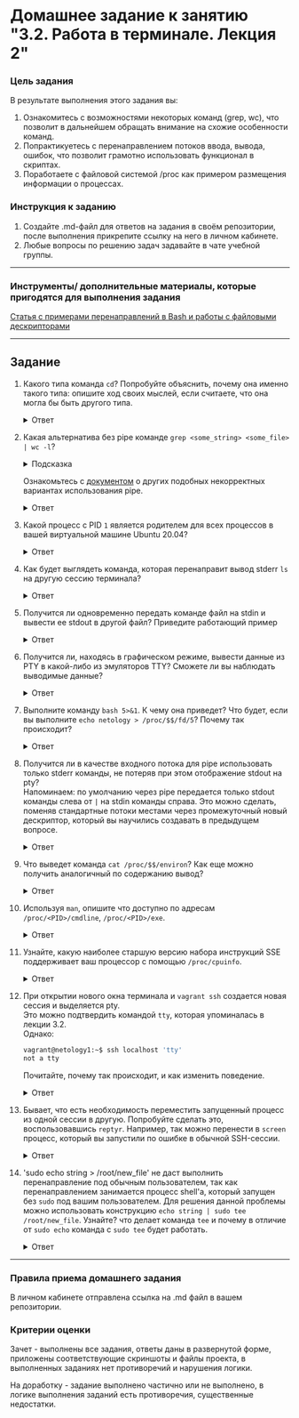 # Домашнее задание к занятию "3.2. Работа в терминале. Лекция 2"

### Цель задания

В результате выполнения этого задания вы:
1. Ознакомитесь с возможностями некоторых команд (grep, wc), что позволит в дальнейшем обращать внимание на схожие особенности команд.
2. Попрактикуетесь с перенаправлением потоков ввода, вывода, ошибок, что позволит грамотно использовать функционал в скриптах.
3. Поработаете с файловой системой /proc как примером размещения информации о процессах.


### Инструкция к заданию

1. Создайте .md-файл для ответов на задания в своём репозитории, после выполнения прикрепите ссылку на него в личном кабинете.
2. Любые вопросы по решению задач задавайте в чате учебной группы.

------

### Инструменты/ дополнительные материалы, которые пригодятся для выполнения задания

[Статья с примерами перенаправлений в Bash и работы с файловыми дескрипторами](https://wiki.bash-hackers.org/howto/redirection_tutorial)


------

## Задание

1. Какого типа команда `cd`? Попробуйте объяснить, почему она именно такого типа: опишите ход своих мыслей, если считаете, что она могла бы быть другого типа.

	<details>
	<summary>Ответ</summary>

		Команда cd - встроенная команда оболочки bash.
		Проверить можно командой:
		$ type cd
		cd is a shell builtin
		
		команды могут быть:
		Внутренняя команда оболочки
		Внешняя команда / исполняемый файл
		Функция оболочки
		Алиас
		Ключевое слово
		
		Я считаю, что cd может быть только внутренней командой оболочки.
		Потому что без перехода по директориям не получилось бы работать с системой до установки дополнительных пакетов.

	</details>


2. Какая альтернатива без pipe команде `grep <some_string> <some_file> | wc -l`?   

	<details>
	<summary>Подсказка</summary>

	`man grep` поможет в ответе на этот вопрос. 

	</details>
	
	Ознакомьтесь с [документом](http://www.smallo.ruhr.de/award.html) о других подобных некорректных вариантах использования pipe.

	<details>
	<summary>Ответ</summary>

		grep -c <some_string> <some_file>

	</details>


3. Какой процесс с PID `1` является родителем для всех процессов в вашей виртуальной машине Ubuntu 20.04?

	<details>
	<summary>Ответ</summary>

		/sbin/init

	</details>


4. Как будет выглядеть команда, которая перенаправит вывод stderr `ls` на другую сессию терминала?

	<details>
	<summary>Ответ</summary>

		ls 2>/dev/pts/1

	</details>


5. Получится ли одновременно передать команде файл на stdin и вывести ее stdout в другой файл? Приведите работающий пример

	<details>
	<summary>Ответ</summary>

		exec 5<&0			# Связать дескр. #5 со stdin
		exec 4>&1			# Связать дескр. #4 со stdout
		exec 0< testfile
		exec > logfile.txt
		count=1
		while read line
		do
			echo "Line #$count: $line"
			count=$(( $count + 1 ))
		done
		exec 0<&5			# Восстановить stdin и закрыть дескр. #5
		exec 1>&4 4>&-		# Восстановить stdout и закрыть дескр. #4

	</details>


6. Получится ли, находясь в графическом режиме, вывести данные из PTY в какой-либо из эмуляторов TTY? Сможете ли вы наблюдать выводимые данные?

	<details>
	<summary>Ответ</summary>

		Можно вывести перенаправив выаод команды в /dev/tty*
		Например: echo 123 > /dev/tty0

	</details>


7. Выполните команду `bash 5>&1`. К чему она приведет? Что будет, если вы выполните `echo netology > /proc/$$/fd/5`? Почему так происходит?

	<details>
	<summary>Ответ</summary>

		Если выполнить команду 'bash 5>&1', но откроется декриптор 5 и перенаправится в stdout:
		$ echo $$
		1591
		
		$ ls -l /proc/1591/fd
		total 0
		lrwx------ 1 vagrant vagrant 64 Jan 19 18:30 0 -> /dev/pts/0
		lrwx------ 1 vagrant vagrant 64 Jan 19 18:30 1 -> /dev/pts/0
		lrwx------ 1 vagrant vagrant 64 Jan 19 18:30 2 -> /dev/pts/0
		lrwx------ 1 vagrant vagrant 64 Jan 19 18:30 255 -> /dev/pts/0
		lrwx------ 1 vagrant vagrant 64 Jan 19 18:30 5 -> /dev/pts/0
		
		Если выполнить команду 'echo netology > /proc/$$/fd/5', то выведется "netology":
		$ echo netology > /proc/$$/fd/5
		netology
		
		Выведется netology, т.к. мы слово netology отправили на 5 поток, который перенаправлен в 1 (стандартный вывод).

	</details>


8. Получится ли в качестве входного потока для pipe использовать только stderr команды, не потеряв при этом отображение stdout на pty?  
	Напоминаем: по умолчанию через pipe передается только stdout команды слева от `|` на stdin команды справа.
Это можно сделать, поменяв стандартные потоки местами через промежуточный новый дескриптор, который вы научились создавать в предыдущем вопросе.

	<details>
	<summary>Ответ</summary>

		$ cat file_test
		cat: file_test: No such file or directory
		
		$ cat file_test 4>&1 1>&2 2>&4 | grep 'No such'
		cat: file_test: No such file or directory

	</details>


9. Что выведет команда `cat /proc/$$/environ`? Как еще можно получить аналогичный по содержанию вывод?

	<details>
	<summary>Ответ</summary>

		Команда 'cat /proc/$$/environ' выводит переменные окружения, с которыми была запущена текущая сессия bash.
		Аналогичной командой може быть 'env'

	</details>


10. Используя `man`, опишите что доступно по адресам `/proc/<PID>/cmdline`, `/proc/<PID>/exe`.

	<details>
	<summary>Ответ</summary>

			/proc/[pid]/cmdline строка 216 в man proc
		В этом файле хранится команда процесса, если процесс не явзяется зомби.
		
			/proc/[pid]/exe строка 268 в man proc
		Это символьная ссылка, указывающую на команду, которой запускался данный процесс.
		
		Например:
		Я запустил 'sleep 100':
		cat /proc/1763/cmdline
		sleep100
		
		ls -l /proc/1763/exe
		lrwxrwxrwx 1 vagrant vagrant 0 Jan 20 07:27 /proc/1763/exe -> /usr/bin/sleep

	</details>


11. Узнайте, какую наиболее старшую версию набора инструкций SSE поддерживает ваш процессор с помощью `/proc/cpuinfo`.

	<details>
	<summary>Ответ</summary>

		Ответ: sse4_2
		grep sse /proc/cpuinfo
		flags           : fpu vme de pse tsc msr pae mce cx8 apic sep mtrr pge mca cmov pat pse36 clflush mmx fxsr sse sse2 ht syscall nx rdtscp lm constant_tsc rep_good nopl xtopology nonstop_tsc cpuid tsc_known_freq pni pclmulqdq monitor ssse3 cx16 pcid sse4_1 sse4_2 x2apic movbe popcnt aes xsave avx rdrand hypervisor lahf_lm abm 3dnowprefetch invpcid_single fsgsbase avx2 invpcid rdseed clflushopt md_clear flush_l1d arch_capabilities

	</details>


12. При открытии нового окна терминала и `vagrant ssh` создается новая сессия и выделяется pty.  
	Это можно подтвердить командой `tty`, которая упоминалась в лекции 3.2.  
	Однако:

    ```bash
	vagrant@netology1:~$ ssh localhost 'tty'
	not a tty
    ```

	Почитайте, почему так происходит, и как изменить поведение.

	<details>
	<summary>Ответ</summary>

		ssh -t localhost 'tty'

	</details>


13. Бывает, что есть необходимость переместить запущенный процесс из одной сессии в другую. Попробуйте сделать это, воспользовавшись `reptyr`. Например, так можно перенести в `screen` процесс, который вы запустили по ошибке в обычной SSH-сессии.

	<details>
	<summary>Ответ</summary>

		В сессии 1 запустил команду 'sleep 500', в сессии 2 посмотрел процесс 'ps -ef | grep sleep'. В сессии 3 запустил команду 'reptyr 2552' и через ctrl + c отменил ее выполнение. Процесс sleep завершился в консоле 3.

	</details>


14. 'sudo echo string > /root/new_file' не даст выполнить перенаправление под обычным пользователем, так как перенаправлением занимается процесс shell'а, который запущен без `sudo` под вашим пользователем. Для решения данной проблемы можно использовать конструкцию `echo string | sudo tee /root/new_file`. Узнайте? что делает команда `tee` и почему в отличие от `sudo echo` команда с `sudo tee` будет работать.

	<details>
	<summary>Ответ</summary>

		При выполнении команды 'sudo echo string > /root/new_file' sudo применяетмся к команде echo.
		Во втором случае с привилегиями sudo выполняется команда tee, которая через pipe принимает на вход текст, записывает его в /root/new_file и так же выводит на экран.

	</details>

----

### Правила приема домашнего задания

В личном кабинете отправлена ссылка на .md файл в вашем репозитории.


### Критерии оценки

Зачет - выполнены все задания, ответы даны в развернутой форме, приложены соответствующие скриншоты и файлы проекта, в выполненных заданиях нет противоречий и нарушения логики.

На доработку - задание выполнено частично или не выполнено, в логике выполнения заданий есть противоречия, существенные недостатки. 

